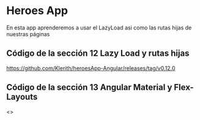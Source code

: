 # Heroes App

En esta app aprenderemos a usar el LazyLoad asi como las rutas hijas de nuestras páginas

## Código de la sección 12 Lazy Load y rutas hijas

<https://github.com/Klerith/heroesApp-Angular/releases/tag/v0.12.0>

## Código de la sección 13 Angular Material y Flex-Layouts

<>
